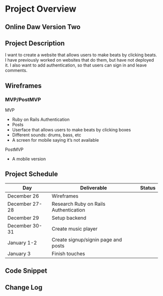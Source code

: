 # Project Overview

## Online Daw Version Two

## Project Description

I want to create a website that allows users to make beats by clicking beats. I have previously worked on websites that do them, but have not deployed it. I also want to add authentication, so that users can sign in and leave comments. 

## Wireframes



### MVP/PostMVP

MVP 

- Ruby on Rails Authentication
- Posts 
- Userface that allows users to make beats by clicking boxes  
- Different sounds: drums, bass, etc 
- A screen for mobile saying it’s not available 

PostMVP 

- A mobile version 

## Project Schedule

|  Day | Deliverable | Status
|---|---| ---|
|December 26| Wireframes
|December 27-28| Research Ruby on Rails Authentication
|December 29| Setup backend
|December 30-31| Create music player
|January 1-2| Create signup/signin page and posts
|January 3| Finish touches

## Code Snippet

## Change Log
